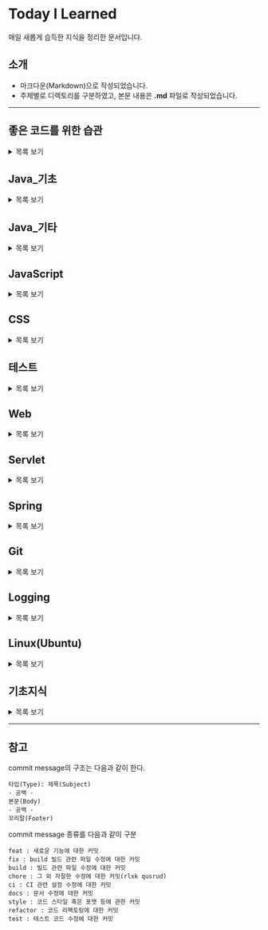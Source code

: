 # Today I Learned
매일 새롭게 습득한 지식을 정리한 문서입니다.

## 소개
* 마크다운(Markdown)으로 작성되었습니다.
* 주제별로 디렉토리를 구분하였고, 본문 내용은 **.md** 파일로 작성되었습니다.
---
## 좋은 코드를 위한 습관

<details>
<summary>목록 보기</summary>

 * [자바 코드 컨벤션](https://naver.github.io/hackday-conventions-java/)
 * [객체지향 생활 체조](https://developerfarm.wordpress.com/2012/02/03/object_calisthenics_summary/)
 * [효과적인 이름짓기](https://remotty.github.io/blog/2014/03/01/hyogwajeogin-ireumjisgi/)
 
 </details>

## Java_기초

<details>
<summary>목록 보기</summary>

 * [메인메소드](https://github.com/chan-gon/TIL/blob/master/Java/%EB%A9%94%EC%9D%B8%EB%A9%94%EC%86%8C%EB%93%9C.md)
 * [변수와 타입](https://github.com/chan-gon/TIL/blob/master/Java/%EB%B3%80%EC%88%98%EC%99%80%20%ED%83%80%EC%9E%85.md)
 * [연산자](https://github.com/chan-gon/TIL/blob/master/Java/%EC%97%B0%EC%82%B0%EC%9E%90.md)
 * [조건문과 반복문](https://github.com/chan-gon/TIL/blob/master/Java/%EC%A1%B0%EA%B1%B4%EB%AC%B8%EA%B3%BC%20%EB%B0%98%EB%B3%B5%EB%AC%B8.md)
 * [참조 타입](https://github.com/chan-gon/TIL/blob/master/Java/%EC%B0%B8%EC%A1%B0%20%ED%83%80%EC%9E%85.md)
 * [클래스_1](https://github.com/chan-gon/TIL/blob/master/Java/%ED%81%B4%EB%9E%98%EC%8A%A4_1.md)
 * [클래스_2](https://github.com/chan-gon/TIL/blob/master/Java/%ED%81%B4%EB%9E%98%EC%8A%A4_2.md)
 * [상속](https://github.com/chan-gon/TIL/blob/master/Java/%EC%83%81%EC%86%8D.md)
 * [인터페이스](https://github.com/chan-gon/TIL/blob/master/Java/%EC%9D%B8%ED%84%B0%ED%8E%98%EC%9D%B4%EC%8A%A4.md)
 * [중첩 클래스와 중첩 인터페이스](https://github.com/chan-gon/TIL/blob/master/Java/%EC%A4%91%EC%B2%A9%20%ED%81%B4%EB%9E%98%EC%8A%A4%EC%99%80%20%EC%A4%91%EC%B2%A9%20%EC%9D%B8%ED%84%B0%ED%8E%98%EC%9D%B4%EC%8A%A4.md)
 * [예외 처리](https://github.com/chan-gon/TIL/blob/master/Java/%EC%98%88%EC%99%B8%20%EC%B2%98%EB%A6%AC.md)
 * [기본API클래스_1](https://github.com/chan-gon/TIL/blob/master/Java/%EA%B8%B0%EB%B3%B8API%ED%81%B4%EB%9E%98%EC%8A%A4_1.md)
 * [기본API클래스_2](https://github.com/chan-gon/TIL/blob/master/Java/%EA%B8%B0%EB%B3%B8API%ED%81%B4%EB%9E%98%EC%8A%A4_2.md)
 * [기본API클래스_3](https://github.com/chan-gon/TIL/blob/master/Java/%EA%B8%B0%EB%B3%B8API%ED%81%B4%EB%9E%98%EC%8A%A4_3.md)
 * [멀티 스레드](https://github.com/chan-gon/TIL/blob/master/Java/%EB%A9%80%ED%8B%B0%20%EC%8A%A4%EB%A0%88%EB%93%9C.md)
 * [제네릭](https://github.com/chan-gon/TIL/blob/master/Java/%EC%A0%9C%EB%84%A4%EB%A6%AD.md)
 * [람다식](https://github.com/chan-gon/TIL/blob/master/Java/%EB%9E%8C%EB%8B%A4%EC%8B%9D.md)
 * [컬렉션 프레임워크](https://github.com/chan-gon/TIL/blob/master/Java/%EC%BB%AC%EB%A0%89%EC%85%98%20%ED%94%84%EB%A0%88%EC%9E%84%EC%9B%8C%ED%81%AC.md)
 * [스트림](https://github.com/chan-gon/TIL/blob/master/Java/%EC%8A%A4%ED%8A%B8%EB%A6%BC.md)
 * [IO 기반 입출력 및 네트워킹_1](https://github.com/chan-gon/TIL/blob/master/Java/IO%20%EA%B8%B0%EB%B0%98%20%EC%9E%85%EC%B6%9C%EB%A0%A5%20%EB%B0%8F%20%EB%84%A4%ED%8A%B8%EC%9B%8C%ED%82%B9_1.md)
 * [IO 기반 입출력 및 네트워킹_2](https://github.com/chan-gon/TIL/blob/master/Java/IO%20%EA%B8%B0%EB%B0%98%20%EC%9E%85%EC%B6%9C%EB%A0%A5%20%EB%B0%8F%20%EB%84%A4%ED%8A%B8%EC%9B%8C%ED%82%B9_2.md)
 * [NIO 기반 입출력 및 네트워킹](https://github.com/chan-gon/TIL/blob/master/Java/NIO%20%EA%B8%B0%EB%B0%98%20%EC%9E%85%EC%B6%9C%EB%A0%A5%20%EB%B0%8F%20%EB%84%A4%ED%8A%B8%EC%9B%8C%ED%82%B9.md)

 </details>

## Java_기타

<details>
<summary>목록 보기</summary>

 * [함수형 인터페이스](https://github.com/chan-gon/TIL/tree/master/Java/%ED%95%A8%EC%88%98%ED%98%95%20%EC%9D%B8%ED%84%B0%ED%8E%98%EC%9D%B4%EC%8A%A4)
    * [BiFunction](https://github.com/chan-gon/TIL/blob/master/Java/%ED%95%A8%EC%88%98%ED%98%95%20%EC%9D%B8%ED%84%B0%ED%8E%98%EC%9D%B4%EC%8A%A4/BiFunction%20%EC%9D%B8%ED%84%B0%ED%8E%98%EC%9D%B4%EC%8A%A4.md)
 * [Pattern and Matcher Class](https://github.com/chan-gon/TIL/blob/master/Java/%EA%B8%B0%ED%83%80/Pattern%2CMatcher%20%ED%81%B4%EB%9E%98%EC%8A%A4.md)
 * [private static final vs private final](https://github.com/chan-gon/TIL/blob/master/Java/%EA%B8%B0%ED%83%80/private%20static%20final%20vs%20private%20final.md)
 * [Enum 클래스](https://github.com/chan-gon/TIL/blob/master/Java/%EA%B8%B0%ED%83%80/Enum.md)
 * [예외](https://github.com/chan-gon/TIL/blob/master/Java/%EA%B8%B0%ED%83%80/%EC%98%88%EC%99%B8.md)
 * [stream](https://github.com/chan-gon/TIL/blob/master/Java/%EA%B8%B0%ED%83%80/stream.md)
 * [자바 메모리 구조](https://github.com/chan-gon/TIL/blob/master/Java/%EA%B8%B0%ED%83%80/%EC%9E%90%EB%B0%94%20%EB%A9%94%EB%AA%A8%EB%A6%AC%20%EA%B5%AC%EC%A1%B0.md)
 * [String Pool](https://github.com/chan-gon/TIL/blob/master/Java/%EA%B8%B0%ED%83%80/String%20Pool.md)
 * [String 객체의 불변성](https://github.com/chan-gon/TIL/blob/master/Java/%EA%B8%B0%ED%83%80/String%20%EA%B0%9D%EC%B2%B4%EC%9D%98%20%EB%B6%88%EB%B3%80%EC%84%B1.md)
 * [인터페이스와 추상클래스](https://github.com/chan-gon/TIL/blob/master/Java/%EA%B8%B0%ED%83%80/%EC%9D%B8%ED%84%B0%ED%8E%98%EC%9D%B4%EC%8A%A4%EC%99%80%20%EC%B6%94%EC%83%81%20%ED%81%B4%EB%9E%98%EC%8A%A4.md)
 * [toString() 메소드](https://github.com/chan-gon/TIL/blob/master/Java/%EA%B8%B0%ED%83%80/toString%20%EB%A9%94%EC%86%8C%EB%93%9C.md)
 * [자바 메모리 Heap 그리고 Stack](https://github.com/chan-gon/TIL/blob/master/Java/%EA%B8%B0%ED%83%80/%EC%9E%90%EB%B0%94%20%EB%A9%94%EB%AA%A8%EB%A6%AC%20Heap%20%EA%B7%B8%EB%A6%AC%EA%B3%A0%20Stack.md)
 * [jdk와 jre의 차이점](https://github.com/chan-gon/TIL/blob/master/Java/%EA%B8%B0%ED%83%80/jdk%EC%99%80%20jre%EC%9D%98%20%EC%B0%A8%EC%9D%B4%EC%A0%90.md)

  </details>

## JavaScript

<details>
<summary>목록 보기</summary>

 * [변수](https://github.com/chan-gon/TIL/blob/master/JavaScript/%EB%B3%80%EC%88%98.md)
 * [표현식과 반복문](https://github.com/chan-gon/TIL/blob/master/JavaScript/%ED%91%9C%ED%98%84%EC%8B%9D%EA%B3%BC%20%EB%AC%B8.md)
 * [데이터 타입](https://github.com/chan-gon/TIL/blob/master/JavaScript/%EB%8D%B0%EC%9D%B4%ED%84%B0%20%ED%83%80%EC%9E%85.md)
 * [연산자](https://github.com/chan-gon/TIL/blob/master/JavaScript/%EC%97%B0%EC%82%B0%EC%9E%90.md)
 * [제어문](https://github.com/chan-gon/TIL/blob/master/JavaScript/%EC%A0%9C%EC%96%B4%EB%AC%B8.md)
 * [타입 변환과 단축 평가](https://github.com/chan-gon/TIL/blob/master/JavaScript/%ED%83%80%EC%9E%85%20%EB%B3%80%ED%99%98%EA%B3%BC%20%EB%8B%A8%EC%B6%95%20%ED%8F%89%EA%B0%80.md)
 * [객체 리터럴](https://github.com/chan-gon/TIL/blob/master/JavaScript/%EA%B0%9D%EC%B2%B4%20%EB%A6%AC%ED%84%B0%EB%9F%B4.md)
 * [원시 값과 객체의 비교](https://github.com/chan-gon/TIL/blob/master/JavaScript/%EC%9B%90%EC%8B%9C%20%EA%B0%92%EA%B3%BC%20%EA%B0%9D%EC%B2%B4%EC%9D%98%20%EB%B9%84%EA%B5%90.md)
 * [함수_1](https://github.com/chan-gon/TIL/blob/master/JavaScript/%ED%95%A8%EC%88%98.md)
 * [함수_2](https://github.com/chan-gon/TIL/blob/master/JavaScript/%ED%95%A8%EC%88%98_2.md)
 * [스코프](https://github.com/chan-gon/TIL/blob/master/JavaScript/%EC%8A%A4%EC%BD%94%ED%94%84.md)
 * [전역 변수의 문제점](https://github.com/chan-gon/TIL/blob/master/JavaScript/%EC%A0%84%EC%97%AD%20%EB%B3%80%EC%88%98%EC%9D%98%20%EB%AC%B8%EC%A0%9C%EC%A0%90.md)
 * [let과 const 키워드](https://github.com/chan-gon/TIL/blob/master/JavaScript/let%EA%B3%BC%20const%20%ED%82%A4%EC%9B%8C%EB%93%9C.md)
 * [프로퍼티 어트리뷰트](https://github.com/chan-gon/TIL/blob/master/JavaScript/%ED%94%84%EB%A1%9C%ED%8D%BC%ED%8B%B0%20%EC%96%B4%ED%8A%B8%EB%A6%AC%EB%B7%B0%ED%8A%B8.md)
 * [생성자 함수에 의한 객체 생성](https://github.com/chan-gon/TIL/blob/master/JavaScript/%EC%83%9D%EC%84%B1%EC%9E%90%20%ED%95%A8%EC%88%98%EC%97%90%20%EC%9D%98%ED%95%9C%20%EA%B0%9D%EC%B2%B4%20%EC%83%9D%EC%84%B1.md)
 * [함수와 일급 객체](https://github.com/chan-gon/TIL/blob/master/JavaScript/%ED%95%A8%EC%88%98%EC%99%80%20%EC%9D%BC%EA%B8%89%20%EA%B0%9D%EC%B2%B4.md)

</details>

 ## CSS

<details>
<summary>목록 보기</summary>

  * [꺽쇠를 이용한 자식 선택](https://github.com/chan-gon/TIL/blob/master/CSS/%EA%BA%BD%EC%87%A0%EB%A5%BC%20%EC%9D%B4%EC%9A%A9%ED%95%9C%20%EC%9E%90%EC%8B%9D%20%EC%84%A0%ED%83%9D.md)

</details>

 ## 테스트

<details>
<summary>목록 보기</summary>

  * [JUnit5](https://github.com/chan-gon/TIL/blob/master/%ED%85%8C%EC%8A%A4%ED%8A%B8/JUnit5.md)

</details>


 ## Web

<details>
<summary>목록 보기</summary>

  * [HTTP 메시지](https://github.com/chan-gon/TIL/blob/master/Web/HTTP/HTTP%20%EB%A9%94%EC%8B%9C%EC%A7%80.md)
  * [HTTP 상태 코드](https://github.com/chan-gon/TIL/blob/master/Web/HTTP/HTTP%20%EC%83%81%ED%83%9C%EC%BD%94%EB%93%9C.md)
  * [네트워크 기본 개념](https://github.com/chan-gon/TIL/blob/master/Web/Network/%EB%84%A4%ED%8A%B8%EC%9B%8C%ED%81%AC%20%EA%B8%B0%EB%B3%B8%20%EA%B0%9C%EB%85%90.md)
  * [인증의 구조](https://github.com/chan-gon/TIL/blob/master/Web/HTTP/%EC%9D%B8%EC%A6%9D%EC%9D%98%20%EA%B5%AC%EC%A1%B0.md)
  * [HTTPS](https://github.com/chan-gon/TIL/blob/master/Web/HTTP/HTTPS.md)
  * [TCP/IP](https://github.com/chan-gon/TIL/blob/master/Web/Network/TCP%20IP.md)
  * [Web Server와 Web Application Server](https://github.com/chan-gon/TIL/blob/master/Web/Web%20Server%EC%99%80WAS.md)
  * [Cookie 그리고 Session](https://github.com/chan-gon/TIL/blob/master/Web/Cookie%20%EA%B7%B8%EB%A6%AC%EA%B3%A0%20Session.md)
  * [웹 애플리케이션](https://github.com/chan-gon/TIL/blob/master/Web/%EC%9B%B9%20%EC%95%A0%ED%94%8C%EB%A6%AC%EC%BC%80%EC%9D%B4%EC%85%98.md)
  * [DNS](https://github.com/chan-gon/TIL/blob/master/Web/DNS.md)
  * [웹의 발전](https://github.com/chan-gon/TIL/blob/master/Web/%EC%9B%B9%EC%9D%98%20%EB%B0%9C%EC%A0%84.md)

</details>

## Servlet

<details>
<summary>목록 보기</summary>

  * [PrintWriter out = response.getWriter(); 의 동작 원리](https://github.com/chan-gon/TIL/blob/master/Servlet/getWriter.md)
  * [Servlet 한글 처리](https://github.com/chan-gon/TIL/blob/master/Servlet/%ED%95%9C%EA%B8%80%20%EC%B2%98%EB%A6%AC.md)

</details>

## Spring

<details>
<summary>목록 보기</summary>

* [XML 대신 Java 클래스 파일로 스프링 관련 설정하기](https://github.com/chan-gon/TIL/blob/master/Spring/XML%20%EB%8C%80%EC%8B%A0%20Java%20%ED%81%B4%EB%9E%98%EC%8A%A4%20%ED%8C%8C%EC%9D%BC%EB%A1%9C%20%EC%8A%A4%ED%94%84%EB%A7%81%20%EA%B4%80%EB%A0%A8%20%EC%84%A4%EC%A0%95%ED%95%98%EA%B8%B0.md)

</details>


 ## Git

<details>
<summary>목록 보기</summary>

  * [누구나 쉽게 이해할 수 있는 Git 입문](https://backlog.com/git-tutorial/kr/)
  * [버전관리를 들어본적 없는 사람들을 위한 DVCS - Git](https://www.slideshare.net/ibare/dvcs-git)
  * [Pro Git](http://git-scm.com/book/ko/v2)
  * [Repository 생성 및 연결](https://github.com/chan-gon/TIL/blob/master/Git/Repository%20%EC%83%9D%EC%84%B1%20%EB%B0%8F%20%EC%97%B0%EA%B2%B0.md)
  * [다른 Repository를 내가 생성한 Repository로 옮기기](https://github.com/chan-gon/TIL/blob/master/Git/%EB%8B%A4%EB%A5%B8%20Repository%EB%A5%BC%20%EB%82%B4%EA%B0%80%20%EC%83%9D%EC%84%B1%ED%95%9C%20Repository%EB%A1%9C%20%EC%98%AE%EA%B8%B0%EA%B8%B0.md)
  * [Git 브랜치 전환](https://github.com/chan-gon/TIL/blob/master/Git/GIt%20%EB%B8%8C%EB%9E%9C%EC%B9%98%20%EC%A0%84%ED%99%98.md)

</details>

 ## Logging

<details>
<summary>목록 보기</summary>

  * [로깅 레벨, 패키지별 로깅 라이브러리 설정, 이클립스 템플릿을 통한 반복 설정 해결](https://www.youtube.com/watch?v=040Y3MBNnyw)
  * [SLF4J Logger Template for Eclipse](https://gist.github.com/xcoulon/5da14e704aabfbdb00c8)
  * [로그 사용법](https://yangbongsoo.gitbook.io/study/undefined/log)

</details>

## Linux(Ubuntu)

<details>
<summary>목록 보기</summary>

  * [복사&붙여넣기](https://github.com/chan-gon/TIL/blob/master/Linux(Ubuntu)/%EB%B3%B5%EC%82%AC%26%EB%B6%99%EC%97%AC%EB%84%A3%EA%B8%B0.md)
  * [심볼릭 링크](https://github.com/chan-gon/TIL/blob/master/Linux/%EC%8B%AC%EB%B3%BC%EB%A6%AD%20%EB%A7%81%ED%81%AC.md)
  * [tar 명령어](https://github.com/chan-gon/TIL/blob/master/Linux/tar%20%EB%AA%85%EB%A0%B9%EC%96%B4.md)
  * [우분투 버전 확인](https://github.com/chan-gon/TIL/blob/master/Linux(Ubuntu)/%EC%9A%B0%EB%B6%84%ED%88%AC%20%EB%B2%84%EC%A0%84%20%ED%99%95%EC%9D%B8.md)
  * [Ubuntu 톰캣 설치](https://github.com/chan-gon/TIL/blob/master/Linux(Ubuntu)/Ubuntu%20%ED%86%B0%EC%BA%A3%20%EC%84%A4%EC%B9%98.md)
  * [Ubuntu 톰캣 포트 변경](https://github.com/chan-gon/TIL/blob/master/Linux(Ubuntu)/Ubuntu%20%ED%86%B0%EC%BA%A3%20%ED%8F%AC%ED%8A%B8%20%EB%B3%80%EA%B2%BD.md)
  * [메이븐 프로젝트 배포 및 자동화(with 톰캣)](https://github.com/chan-gon/TIL/blob/master/Linux(Ubuntu)/%EB%A9%94%EC%9D%B4%EB%B8%90%20%ED%94%84%EB%A1%9C%EC%A0%9D%ED%8A%B8%20%EB%B0%B0%ED%8F%AC%20%EB%B0%8F%20%EC%9E%90%EB%8F%99%ED%99%94(with%20%ED%86%B0%EC%BA%A3).md)
  * [쉘 스크립트 기본](https://github.com/chan-gon/TIL/blob/master/Linux(Ubuntu)/%EC%89%98%20%EC%8A%A4%ED%81%AC%EB%A6%BD%ED%8A%B8%20%EA%B8%B0%EB%B3%B8.md)
  * [톰캣 프로세스 확인](https://github.com/chan-gon/TIL/blob/master/Linux(Ubuntu)/%ED%86%B0%EC%BA%A3%20%ED%94%84%EB%A1%9C%EC%84%B8%EC%8A%A4%20%ED%99%95%EC%9D%B8.md)


</details>

## 기초지식

<details>
<summary>목록 보기</summary>

 * [네이밍(이름짓기)](https://github.com/chan-gon/TIL/blob/master/%EA%B8%B0%EC%B4%88%EC%A7%80%EC%8B%9D/%EB%84%A4%EC%9D%B4%EB%B0%8D(%EC%9D%B4%EB%A6%84%20%EC%A7%93%EA%B8%B0).md)
 * [컴파일타임과 런타임](https://github.com/chan-gon/TIL/blob/master/%EA%B8%B0%EC%B4%88%EC%A7%80%EC%8B%9D/%EC%BB%B4%ED%8C%8C%EC%9D%BC%ED%83%80%EC%9E%84%EA%B3%BC%20%EB%9F%B0%ED%83%80%EC%9E%84.md)
 * [객체지향 디자인 패턴 | Singleton](https://github.com/chan-gon/TIL/blob/master/%EA%B8%B0%EC%B4%88%EC%A7%80%EC%8B%9D/%EA%B0%9D%EC%B2%B4%EC%A7%80%ED%96%A5%20%EB%94%94%EC%9E%90%EC%9D%B8%20%ED%8C%A8%ED%84%B4/Singleton.md)
 * [객체지향 디자인 패턴 | Strategy](https://github.com/chan-gon/TIL/blob/master/%EA%B8%B0%EC%B4%88%EC%A7%80%EC%8B%9D/%EA%B0%9D%EC%B2%B4%EC%A7%80%ED%96%A5%20%EB%94%94%EC%9E%90%EC%9D%B8%20%ED%8C%A8%ED%84%B4/Strategy.md)
 * [객체지향 디자인 패턴 | State](https://github.com/chan-gon/TIL/blob/master/%EA%B8%B0%EC%B4%88%EC%A7%80%EC%8B%9D/%EA%B0%9D%EC%B2%B4%EC%A7%80%ED%96%A5%20%EB%94%94%EC%9E%90%EC%9D%B8%20%ED%8C%A8%ED%84%B4/State.md)
 * [객체지향 디자인 패턴 | Command](https://github.com/chan-gon/TIL/blob/master/%EA%B8%B0%EC%B4%88%EC%A7%80%EC%8B%9D/%EA%B0%9D%EC%B2%B4%EC%A7%80%ED%96%A5%20%EB%94%94%EC%9E%90%EC%9D%B8%20%ED%8C%A8%ED%84%B4/Command.md)
 * [객체지향 디자인 패턴 | Factory Method](https://github.com/chan-gon/TIL/blob/master/%EA%B8%B0%EC%B4%88%EC%A7%80%EC%8B%9D/Creational%20Pattern/FactoryMethod.md)

</details>

---

## 참고


commit message의 구조는 다음과 같이 한다.
```
타입(Type): 제목(Subject)
- 공백 -
본문(Body)
- 공백 -
꼬리말(Footer)
```

commit message 종류를 다음과 같이 구분

```
feat : 새로운 기능에 대한 커밋 
fix : build 빌드 관련 파일 수정에 대한 커밋 
build : 빌드 관련 파일 수정에 대한 커밋 
chore : 그 외 자잘한 수정에 대한 커밋(rlxk qusrud) 
ci : CI 관련 설정 수정에 대한 커밋 
docs : 문서 수정에 대한 커밋 
style : 코드 스타일 혹은 포맷 등에 관한 커밋 
refactor : 코드 리팩토링에 대한 커밋 
test : 테스트 코드 수정에 대한 커밋
```

